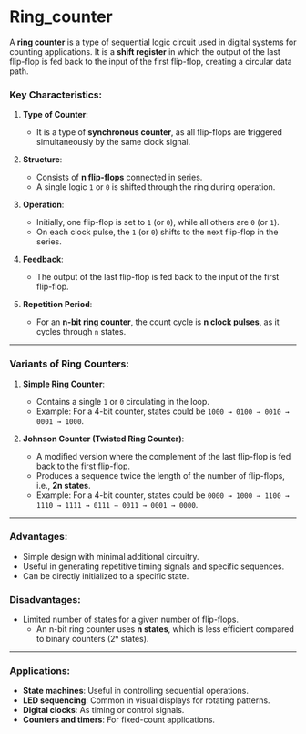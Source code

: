 # Ring_counter
A **ring counter** is a type of sequential logic circuit used in digital systems for counting applications. It is a **shift register** in which the output of the last flip-flop is fed back to the input of the first flip-flop, creating a circular data path.

### Key Characteristics:
1. **Type of Counter**:
   - It is a type of **synchronous counter**, as all flip-flops are triggered simultaneously by the same clock signal.

2. **Structure**:
   - Consists of **n flip-flops** connected in series.
   - A single logic `1` or `0` is shifted through the ring during operation.

3. **Operation**:
   - Initially, one flip-flop is set to `1` (or `0`), while all others are `0` (or `1`).
   - On each clock pulse, the `1` (or `0`) shifts to the next flip-flop in the series.

4. **Feedback**:
   - The output of the last flip-flop is fed back to the input of the first flip-flop.

5. **Repetition Period**:
   - For an **n-bit ring counter**, the count cycle is **n clock pulses**, as it cycles through `n` states.

---

### Variants of Ring Counters:
1. **Simple Ring Counter**:
   - Contains a single `1` or `0` circulating in the loop.
   - Example: For a 4-bit counter, states could be `1000 → 0100 → 0010 → 0001 → 1000`.

2. **Johnson Counter (Twisted Ring Counter)**:
   - A modified version where the complement of the last flip-flop is fed back to the first flip-flop.
   - Produces a sequence twice the length of the number of flip-flops, i.e., **2n states**.
   - Example: For a 4-bit counter, states could be `0000 → 1000 → 1100 → 1110 → 1111 → 0111 → 0011 → 0001 → 0000`.

---

### Advantages:
- Simple design with minimal additional circuitry.
- Useful in generating repetitive timing signals and specific sequences.
- Can be directly initialized to a specific state.

### Disadvantages:
- Limited number of states for a given number of flip-flops.
  - An n-bit ring counter uses **n states**, which is less efficient compared to binary counters (2ⁿ states).

---

### Applications:
- **State machines**: Useful in controlling sequential operations.
- **LED sequencing**: Common in visual displays for rotating patterns.
- **Digital clocks**: As timing or control signals.
- **Counters and timers**: For fixed-count applications.
